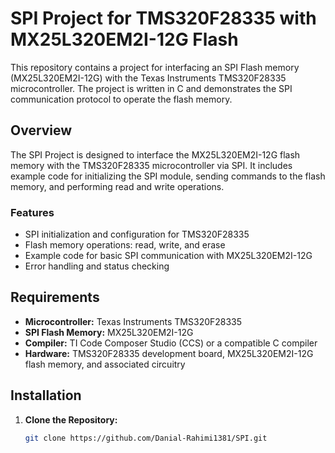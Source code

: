 # SPI Project for TMS320F28335 with MX25L320EM2I-12G Flash

This repository contains a project for interfacing an SPI Flash memory (MX25L320EM2I-12G) with the Texas Instruments TMS320F28335 microcontroller. The project is written in C and demonstrates the SPI communication protocol to operate the flash memory.

## Overview

The SPI Project is designed to interface the MX25L320EM2I-12G flash memory with the TMS320F28335 microcontroller via SPI. It includes example code for initializing the SPI module, sending commands to the flash memory, and performing read and write operations.

### Features

- SPI initialization and configuration for TMS320F28335
- Flash memory operations: read, write, and erase
- Example code for basic SPI communication with MX25L320EM2I-12G
- Error handling and status checking

## Requirements

- **Microcontroller:** Texas Instruments TMS320F28335
- **SPI Flash Memory:** MX25L320EM2I-12G
- **Compiler:** TI Code Composer Studio (CCS) or a compatible C compiler
- **Hardware:** TMS320F28335 development board, MX25L320EM2I-12G flash memory, and associated circuitry

## Installation

1. **Clone the Repository:**

   ```bash
   git clone https://github.com/Danial-Rahimi1381/SPI.git
